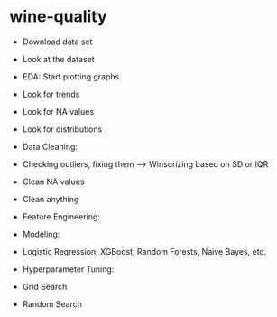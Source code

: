 # wine-quality

- Download data set
- Look at the dataset

- EDA: Start plotting graphs
-   Look for trends
-   Look for NA values
-   Look for distributions

- Data Cleaning:
-   Checking outliers, fixing them --> Winsorizing based on SD or IQR
-   Clean NA values
-   Clean anything
-   Feature Engineering:

- Modeling:
- Logistic Regression, XGBoost, Random Forests, Naive Bayes, etc.

- Hyperparameter Tuning:
- Grid Search
- Random Search
